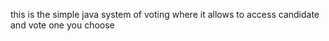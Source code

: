this is the simple java system of voting where it allows to access candidate and vote one you choose
